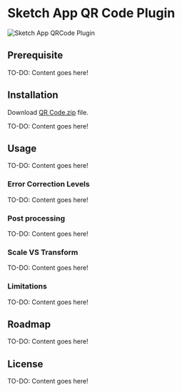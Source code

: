 Sketch App QR Code Plugin
=============

![Sketch App QRCode Plugin](http://github.com/turbobabr/sketch-qrcode/blob/gh-pages/images/sketch_qrcode_snapshot.png)

## Prerequisite

TO-DO: Content goes here!

## Installation

Download [QR Code.zip](https://github.com/turbobabr/sketch-qrcode/raw/master/distr/QR%20Code.zip) file.

TO-DO: Content goes here!

## Usage

TO-DO: Content goes here!

### Error Correction Levels

TO-DO: Content goes here!

### Post processing

TO-DO: Content goes here!

### Scale VS Transform

TO-DO: Content goes here!

### Limitations

TO-DO: Content goes here!

## Roadmap

TO-DO: Content goes here!

## License

TO-DO: Content goes here!
